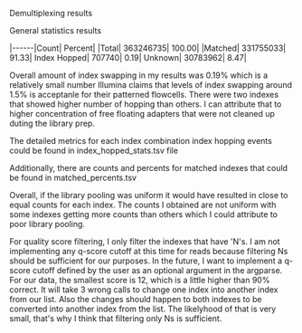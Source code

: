 Demultiplexing results

General statistics results 

|------|Count|   Percent|
|Total|   363246735|        100.00|
|Matched| 331755033|        91.33|
Index Hopped|    707740|   0.19|
Unknown| 30783962|         8.47|

Overall amount of index swapping in my results was 0.19% which is a relatively small number
Illumina claims that levels of index swapping around 1.5% is acceptanle for their patterned 
flowcells. There were two indexes that showed higher number of hopping than others. I can attribute
that to higher concentration of free floating adapters that were not cleaned up duting the library prep.

The detailed metrics for each index combination index hopping events could be found in index_hopped_stats.tsv file

Additionally, there are counts and percents for matched indexes that could be found in matched_percents.tsv

Overall, if the library pooling was uniform it would have resulted in close to equal counts for each index.
The counts I obtained are not uniform with some indexes getting more counts than others which I could attribute to 
poor library pooling.

For quality score filtering, I only filter the indexes that have 'N's. I am not implementing any q-score cutoff at this time
for reads because filtering Ns should be sufficient for our purposes. In the future, I want to implement a q-score cutoff defined by the user as an optional argument in the argparse. For our data, the smallest score is 12, which is a little higher than 90%
correct. It will take 3 wrong calls to change one index into another index from our list. Also the changes should happen to both indexes to be converted into another index from the list. The likelyhood of that is very small, that's why I think that filtering only Ns is sufficient. 